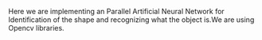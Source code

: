 Here we are implementing an Parallel Artificial Neural Network for Identification of the shape and recognizing what the object is.We are using Opencv libraries.